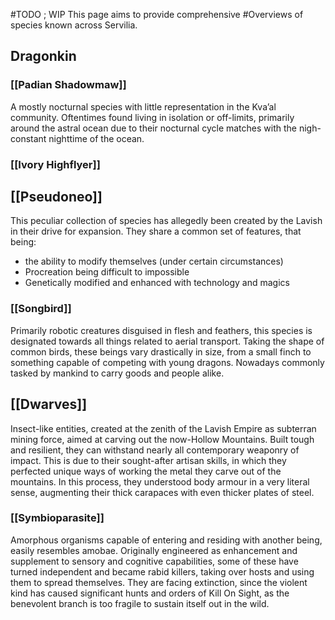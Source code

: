 #TODO ; WIP
This page aims to provide comprehensive #Overviews of species known across Servilia.
## Dragonkin
### [[Padian Shadowmaw]]
A mostly nocturnal species with little representation in the Kva’al community. 
Oftentimes found living in isolation or off-limits, primarily around the astral ocean due to their nocturnal cycle matches with the nigh-constant nighttime of the ocean. 
### [[Ivory Highflyer]]
## [[Pseudoneo]]
This peculiar collection of species has allegedly been created by the Lavish in their drive for expansion.
They share a common set of features, that being:
- the ability to modify themselves (under certain circumstances)
- Procreation being difficult to impossible
- Genetically modified and enhanced with technology and magics
### [[Songbird]]
Primarily robotic creatures disguised in flesh and feathers, this species is designated towards all things related to aerial transport.
Taking the shape of common birds, these beings vary drastically in size, from a small finch to something capable of competing with young dragons. 
Nowadays commonly tasked by mankind to carry goods and people alike. 
## [[Dwarves]]
Insect-like entities, created at the zenith of the Lavish Empire as subterran mining force, aimed at carving out the now-Hollow Mountains. 
Built tough and resilient, they can withstand nearly all contemporary weaponry of impact. 
This is due to their sought-after artisan skills, in which they perfected unique ways of working the metal they carve out of the mountains. In this process, they understood body armour in a very literal sense, augmenting their thick carapaces with even thicker plates of steel. 
### [[Symbioparasite]]
Amorphous organisms capable of entering and residing with another being, easily resembles amobae. Originally engineered as enhancement and supplement to sensory and cognitive capabilities, some of these have turned independent and became rabid killers, taking over hosts and using them to spread themselves.
They are facing extinction, since the violent kind has caused significant hunts and orders of Kill On Sight, as the benevolent branch is too fragile to sustain itself out in the wild. 